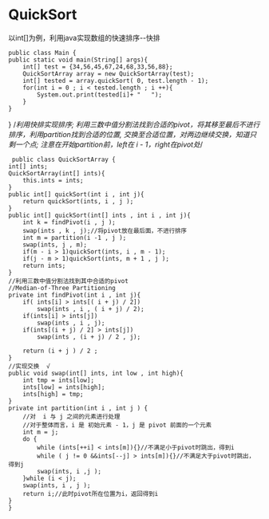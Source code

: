 # QuickSort
以int[]为例，利用java实现数组的快速排序--快排

    public class Main {
    public static void main(String[] args){
        int[] test = {34,56,45,67,24,68,33,56,88};
        QuickSortArray array = new QuickSortArray(test);
        int[] tested = array.quickSort( 0, test.length - 1);
        for(int i = 0 ; i < tested.length ; i ++){
            System.out.print(tested[i]+ "   ");
        }
    }
   }
       /*利用快排实现排序;
       利用三数中值分割法找到合适的pivot，将其移至最后不进行排序，利用partition找到合适的位置,
       交换至合适位置，对两边继续交换，知道只剩一个点;
       注意在开始partition前，left在 i - 1，right在pivot处*/
       
     public class QuickSortArray {
    int[] ints;
    QuickSortArray(int[] ints){
        this.ints = ints;
    }
    public int[] quickSort(int i , int j){
        return quickSort(ints, i , j );
    }
    public int[] quickSort(int[] ints , int i , int j){
        int k = findPivot(i , j );
        swap(ints , k , j);//将pivot放在最后面，不进行排序
        int m = partition(i -1 , j );
        swap(ints, j , m);
        if(m - i > 1)quickSort(ints, i , m - 1);
        if(j - m > 1)quickSort(ints, m + 1 , j );
        return ints;
    }
    //利用三数中值分割法找到其中合适的pivot
    //Median-of-Three Partitioning
    private int findPivot(int i , int j){
        if( ints[i] > ints[( i + j) / 2])
            swap(ints , i , ( i + j) / 2);
        if(ints[i] > ints[j])
            swap(ints , i , j);
        if(ints[(i + j) / 2] > ints[j])
            swap(ints , (i + j) / 2 , j);

        return (i + j ) / 2 ;
    }
    //实现交换  √
    public void swap(int[] ints, int low , int high){
        int tmp = ints[low];
        ints[low] = ints[high];
        ints[high] = tmp;
    }
    private int partition(int i , int j ) {
        //对  i 与 j 之间的元素进行处理
        //对于整体而言，i 是 初始元素 - 1，j 是 pivot 前面的一个元素
        int m = j;
        do {
            while (ints[++i] < ints[m]){}//不满足小于pivot时跳出，得到i
            while ( j != 0 &&ints[--j] > ints[m]){}//不满足大于pivot时跳出，得到j
            swap(ints, i ,j );
        }while (i < j);
        swap(ints, i , j );
        return i;//此时pivot所在位置为i，返回得到i
    }
    }

